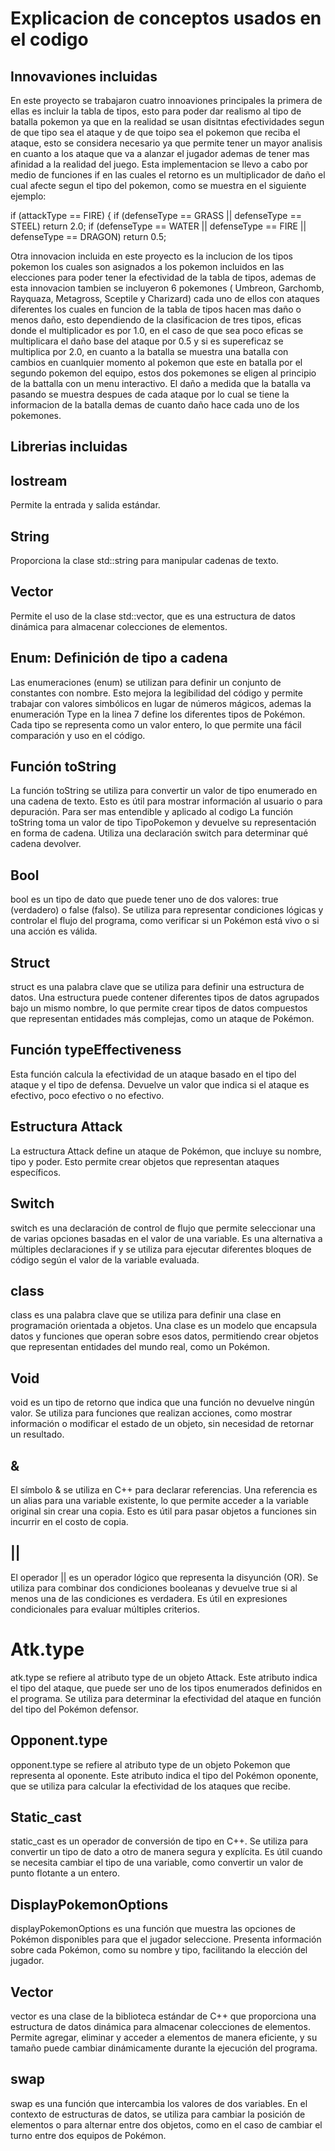# Explicacion de conceptos usados en el codigo
## Innovaviones incluidas
En este proyecto se trabajaron cuatro innoaviones principales
la primera de ellas es incluir la tabla de tipos, esto para poder dar realismo al tipo de batalla pokemon ya que en la realidad se usan disitntas efectividades segun de que tipo sea el ataque y de que toipo sea el pokemon que reciba el ataque, esto se considera necesario ya que permite tener un mayor analisis en cuanto a los ataque que va a alanzar el jugador ademas de tener mas afinidad a la realidad del juego. Esta implementacion se llevo a cabo por medio de funciones if en las cuales el retorno es un multiplicador de daño el cual afecte segun el tipo del pokemon, como se muestra en el siguiente ejemplo:

if (attackType == FIRE) {
if (defenseType == GRASS || defenseType == STEEL) return 2.0;
if (defenseType == WATER || defenseType == FIRE || defenseType == DRAGON) return 0.5;

Otra innovacion incluida en este proyecto es la inclucion de los tipos pokemon los cuales son asignados a los pokemon incluidos en las elecciones para poder tener la efectividad de la tabla de tipos, ademas de esta innovacion tambien se incluyeron 6 pokemones ( Umbreon, Garchomb, Rayquaza, Metagross, Sceptile y Charizard) cada uno de ellos con ataques diferentes los cuales en funcion de la tabla de tipos hacen mas daño o menos daño, esto dependiendo de la clasificacion de tres tipos, eficas donde el multiplicador es por 1.0, en el caso de que sea poco eficas se multiplicara el daño base del ataque por 0.5 y si es supereficaz se multiplica por 2.0, en cuanto a la batalla se muestra una batalla con cambios en cuanlquier momento al pokemon que este en batalla por el segundo pokemon del equipo, estos dos pokemones se eligen al principio de la battalla con un menu interactivo. El daño a medida que la batalla va pasando se muestra despues de cada ataque por lo cual se tiene la informacion de la batalla demas de cuanto daño hace cada uno de los pokemones.
## Librerias incluidas
## Iostream
Permite la entrada y salida estándar.
## String
Proporciona la clase std::string para manipular cadenas de texto.
## Vector
Permite el uso de la clase std::vector, que es una estructura de datos dinámica para almacenar colecciones de elementos.
## Enum: Definición de tipo a cadena
Las enumeraciones (enum) se utilizan para definir un conjunto de constantes con nombre. Esto mejora la legibilidad del código y permite trabajar con valores simbólicos en lugar de números mágicos, ademas la enumeración Type en la linea 7 define los diferentes tipos de Pokémon. Cada tipo se representa como un valor entero, lo que permite una fácil comparación y uso en el código.
## Función toString
La función toString se utiliza para convertir un valor de tipo enumerado en una cadena de texto. Esto es útil para mostrar información al usuario o para depuración. Para ser mas entendible y aplicado al codigo La función toString toma un valor de tipo TipoPokemon y devuelve su representación en forma de cadena. Utiliza una declaración switch para determinar qué cadena devolver.
## Bool
bool es un tipo de dato que puede tener uno de dos valores: true (verdadero) o false (falso). Se utiliza para representar condiciones lógicas y controlar el flujo del programa, como verificar si un Pokémon está vivo o si una acción es válida.    
## Struct
struct es una palabra clave que se utiliza para definir una estructura de datos. Una estructura puede contener diferentes tipos de datos agrupados bajo un mismo nombre, lo que permite crear tipos de datos compuestos que representan entidades más complejas, como un ataque de Pokémon.    
## Función typeEffectiveness
Esta función calcula la efectividad de un ataque basado en el tipo del ataque y el tipo de defensa. Devuelve un valor que indica si el ataque es efectivo, poco efectivo o no efectivo.   
## Estructura Attack
La estructura Attack define un ataque de Pokémon, que incluye su nombre, tipo y poder. Esto permite crear objetos que representan ataques específicos.   
## Switch
switch es una declaración de control de flujo que permite seleccionar una de varias opciones basadas en el valor de una variable. Es una alternativa a múltiples declaraciones if y se utiliza para ejecutar diferentes bloques de código según el valor de la variable evaluada.    
## class
class es una palabra clave que se utiliza para definir una clase en programación orientada a objetos. Una clase es un modelo que encapsula datos y funciones que operan sobre esos datos, permitiendo crear objetos que representan entidades del mundo real, como un Pokémon.    
## Void
void es un tipo de retorno que indica que una función no devuelve ningún valor. Se utiliza para funciones que realizan acciones, como mostrar información o modificar el estado de un objeto, sin necesidad de retornar un resultado.    
## &
El símbolo & se utiliza en C++ para declarar referencias. Una referencia es un alias para una variable existente, lo que permite acceder a la variable original sin crear una copia. Esto es útil para pasar objetos a funciones sin incurrir en el costo de copia.   
## ||
El operador || es un operador lógico que representa la disyunción (OR). Se utiliza para combinar dos condiciones booleanas y devuelve true si al menos una de las condiciones es verdadera. Es útil en expresiones condicionales para evaluar múltiples criterios. 
# Atk.type
atk.type se refiere al atributo type de un objeto Attack. Este atributo indica el tipo del ataque, que puede ser uno de los tipos enumerados definidos en el programa. Se utiliza para determinar la efectividad del ataque en función del tipo del Pokémon defensor.    
## Opponent.type
opponent.type se refiere al atributo type de un objeto Pokemon que representa al oponente. Este atributo indica el tipo del Pokémon oponente, que se utiliza para calcular la efectividad de los ataques que recibe.   
## Static_cast
static_cast es un operador de conversión de tipo en C++. Se utiliza para convertir un tipo de dato a otro de manera segura y explícita. Es útil cuando se necesita cambiar el tipo de una variable, como convertir un valor de punto flotante a un entero.    
## DisplayPokemonOptions
displayPokemonOptions es una función que muestra las opciones de Pokémon disponibles para que el jugador seleccione. Presenta información sobre cada Pokémon, como su nombre y tipo, facilitando la elección del jugador.    
## Vector
vector es una clase de la biblioteca estándar de C++ que proporciona una estructura de datos dinámica para almacenar colecciones de elementos. Permite agregar, eliminar y acceder a elementos de manera eficiente, y su tamaño puede cambiar dinámicamente durante la ejecución del programa.   
## swap
swap es una función que intercambia los valores de dos variables. En el contexto de estructuras de datos, se utiliza para cambiar la posición de elementos o para alternar entre dos objetos, como en el caso de cambiar el turno entre dos equipos de Pokémon.    










